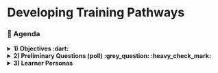 # Developing Training Pathways
### :scroll: Agenda

<details>
  <summary><b>1) Objectives :dart: </b> </summary>
  
1. Provide a small sampler of the TechChange training, using opensource technoloigies.
1. Facilitate participants to initialize the process of developing an online training pathway.
1. Initiate dialogue on creating interactive virtual online content and trainings, both live and recorded.

</details>

<details>
  <summary><b>2) Preliminary Questions (poll) :grey_question: :heavy_check_mark: </b> </summary>

Try this poll:
[Preliminary Poll](https://github.com/imujawar/MEDAB_imran/blob/master/training%20poll.md "Go to Poll")

</details>

<details>
  <summary><b>3) Learner Personas </b></summary>
  
The learner personas can be found in this [Google folder](https://drive.google.com/drive/folders/13WeXRgnRgEDhpFb_Y4356mcr2TvlaGM0?usp=sharing)

Please pick one Learner Persona to identify and list **Existing** resources and **Needs** for virtual trainings for them:

[![](https://api.gh-polls.com/poll/01E586D2B42XCWNDH6YASBW4WN/1.%20Deputy%20Country%20Director%20%5BCDC%5D)](https://api.gh-polls.com/poll/01E586D2B42XCWNDH6YASBW4WN/1.%20Deputy%20Country%20Director%20%5BCDC%5D/vote)
[![](https://api.gh-polls.com/poll/01E586D2B42XCWNDH6YASBW4WN/2.%20M%26E%20Specialist%20%5BCDC%5D)](https://api.gh-polls.com/poll/01E586D2B42XCWNDH6YASBW4WN/2.%20M%26E%20Specialist%20%5BCDC%5D/vote)
[![](https://api.gh-polls.com/poll/01E586D2B42XCWNDH6YASBW4WN/3.%20SI%20Chief%20%5BCDC%5D)](https://api.gh-polls.com/poll/01E586D2B42XCWNDH6YASBW4WN/3.%20SI%20Chief%20%5BCDC%5D/vote)
[![](https://api.gh-polls.com/poll/01E586D2B42XCWNDH6YASBW4WN/4.%20Testing%20Adviser%20%5BCDC%5D)](https://api.gh-polls.com/poll/01E586D2B42XCWNDH6YASBW4WN/4.%20Testing%20Adviser%20%5BCDC%5D/vote)
[![](https://api.gh-polls.com/poll/01E586D2B42XCWNDH6YASBW4WN/5.%20MoH%20C%26T%20Adviser)](https://api.gh-polls.com/poll/01E586D2B42XCWNDH6YASBW4WN/5.%20MoH%20C%26T%20Adviser/vote)
[![](https://api.gh-polls.com/poll/01E586D2B42XCWNDH6YASBW4WN/6.%20Data%20Manager%20%5BPartner%5D)](https://api.gh-polls.com/poll/01E586D2B42XCWNDH6YASBW4WN/6.%20Data%20Manager%20%5BPartner%5D/vote)

<img src="https://github.com/imujawar/MEDAB_imran/blob/master/images/googledoc.JPG" width="600">

</details>
